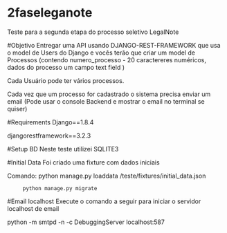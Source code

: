 # 2faseleganote
Teste para a segunda etapa do processo seletivo LegalNote

#Objetivo
Entregar uma API usando DJANGO-REST-FRAMEWORK que usa o model de Users do Django e vocês terão que criar um model de Processos (contendo numero_processo - 20 caractereres numéricos, dados do processo um campo text field )

Cada Usuário pode ter vários processos.

Cada vez que um processo for cadastrado o sistema precisa enviar um email (Pode usar o console Backend e mostrar o email no terminal se quiser)

#Requirements
Django==1.8.4

djangorestframework==3.2.3

#Setup BD
Neste teste utilizei SQLITE3

#Initial Data
Foi criado uma fixture com dados iniciais

Comando: python manage.py loaddata /teste/fixtures/initial_data.json
         
         python manage.py migrate

#Email localhost
Execute o comando a seguir para iniciar o servidor localhost de email

python -m smtpd -n -c DebuggingServer localhost:587

